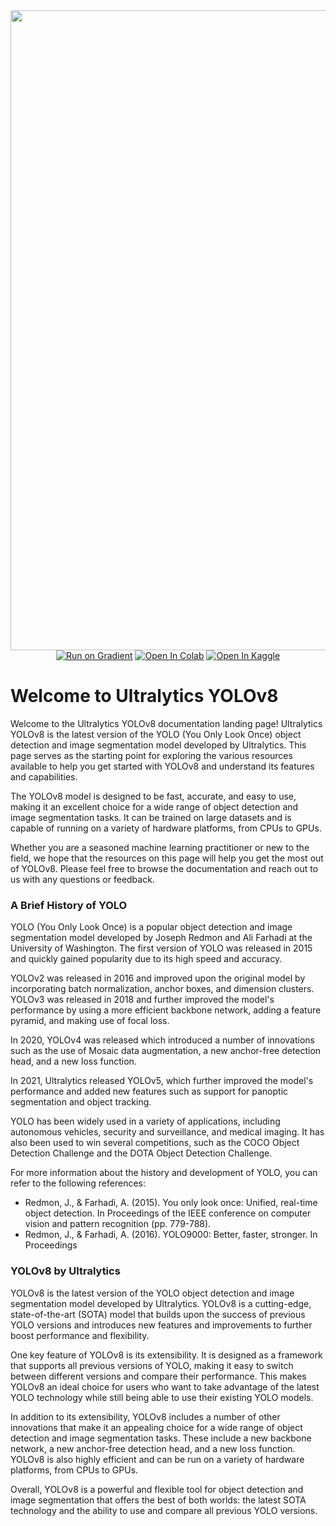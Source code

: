 <div align="center">
  <a href="https://ultralytics.com/yolov5" target="_blank">
    <img width="1024" src="https://user-images.githubusercontent.com/26833433/210431393-39c997b8-92a7-4957-864f-1f312004eb54.png"></a>
<br>
  <a href="https://bit.ly/yolov5-paperspace-notebook"><img src="https://assets.paperspace.io/img/gradient-badge.svg" alt="Run on Gradient"></a>
  <a href="https://colab.research.google.com/github/glenn-jocher/glenn-jocher.github.io/blob/main/tutorial.ipynb"><img src="https://colab.research.google.com/assets/colab-badge.svg" alt="Open In Colab"></a>
  <a href="https://www.kaggle.com/ultralytics/yolov5"><img src="https://kaggle.com/static/images/open-in-kaggle.svg" alt="Open In Kaggle"></a>
<br>
</div>

# Welcome to Ultralytics YOLOv8

Welcome to the Ultralytics YOLOv8 documentation landing page! Ultralytics YOLOv8 is the latest version of the YOLO (You
Only Look Once) object detection and image segmentation model developed by Ultralytics. This page serves as the starting
point for exploring the various resources available to help you get started with YOLOv8 and understand its features and
capabilities.

The YOLOv8 model is designed to be fast, accurate, and easy to use, making it an excellent choice for a wide range of
object detection and image segmentation tasks. It can be trained on large datasets and is capable of running on a
variety of hardware platforms, from CPUs to GPUs.

Whether you are a seasoned machine learning practitioner or new to the field, we hope that the resources on this page
will help you get the most out of YOLOv8. Please feel free to browse the documentation and reach out to us with any
questions or feedback.

### A Brief History of YOLO

YOLO (You Only Look Once) is a popular object detection and image segmentation model developed by Joseph Redmon and Ali
Farhadi at the University of Washington. The first version of YOLO was released in 2015 and quickly gained popularity
due to its high speed and accuracy.

YOLOv2 was released in 2016 and improved upon the original model by incorporating batch normalization, anchor boxes, and
dimension clusters. YOLOv3 was released in 2018 and further improved the model's performance by using a more efficient
backbone network, adding a feature pyramid, and making use of focal loss.

In 2020, YOLOv4 was released which introduced a number of innovations such as the use of Mosaic data augmentation, a new
anchor-free detection head, and a new loss function.

In 2021, Ultralytics released YOLOv5, which further improved the model's performance and added new features such as
support for panoptic segmentation and object tracking.

YOLO has been widely used in a variety of applications, including autonomous vehicles, security and surveillance, and
medical imaging. It has also been used to win several competitions, such as the COCO Object Detection Challenge and the
DOTA Object Detection Challenge.

For more information about the history and development of YOLO, you can refer to the following references:

- Redmon, J., & Farhadi, A. (2015). You only look once: Unified, real-time object detection. In Proceedings of the IEEE
  conference on computer vision and pattern recognition (pp. 779-788).
- Redmon, J., & Farhadi, A. (2016). YOLO9000: Better, faster, stronger. In Proceedings

### YOLOv8 by Ultralytics

YOLOv8 is the latest version of the YOLO object detection and image segmentation model developed by
Ultralytics. YOLOv8 is a cutting-edge, state-of-the-art (SOTA) model that builds upon the success of previous YOLO
versions and introduces new features and improvements to further boost performance and flexibility.

One key feature of YOLOv8 is its extensibility. It is designed as a framework that supports all previous versions of
YOLO, making it easy to switch between different versions and compare their performance. This makes YOLOv8 an ideal
choice for users who want to take advantage of the latest YOLO technology while still being able to use their existing
YOLO models.

In addition to its extensibility, YOLOv8 includes a number of other innovations that make it an appealing choice for a
wide range of object detection and image segmentation tasks. These include a new backbone network, a new anchor-free
detection head, and a new loss function. YOLOv8 is also highly efficient and can be run on a variety of hardware
platforms, from CPUs to GPUs.

Overall, YOLOv8 is a powerful and flexible tool for object detection and image segmentation that offers the best of both
worlds: the latest SOTA technology and the ability to use and compare all previous YOLO versions.